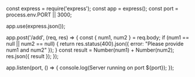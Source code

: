 const express = require('express');
const app = express();
const port = process.env.PORT || 3000;

app.use(express.json());

app.post('/add', (req, res) => {
    const { num1, num2 } = req.body;
    if (num1 == null || num2 == null) {
        return res.status(400).json({ error: "Please provide num1 and num2" });
    }
    const result = Number(num1) + Number(num2);
    res.json({ result });
});

app.listen(port, () => {
    console.log(Server running on port ${port});
});

